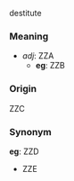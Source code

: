 destitute
### Meaning
+ _adj_: ZZA
	+ __eg__: ZZB

### Origin

ZZC

### Synonym

__eg__: ZZD

+ ZZE


